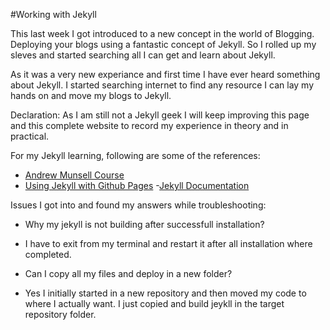 #Working with Jekyll

This last week I got introduced to a new concept in the world of Blogging. Deploying your blogs using a fantastic concept of Jekyll. So I rolled up my sleves and started searching all I can get and learn about Jekyll.

As it was a very new experiance and first time I have ever heard something about Jekyll. I started searching internet to find any resource I can lay my hands on and move my blogs to Jekyll.

Declaration: As I am still not a Jekyll geek I will keep improving this page and this complete website to record my experience in theory and in practical.

For my Jekyll learning, following are some of the references:

- [Andrew Munsell Course](https://www.andrewmunsell.com/courses-overview/)
- [Using Jekyll with Github Pages](https://help.github.com/articles/using-jekyll-with-pages/)
-[Jekyll Documentation](http://jekyllrb.com/docs/home/)

Issues I got into and found my answers while troubleshooting:

- Why my jekyll is not building after successfull installation?
- I have to exit from my terminal and restart it after all installation where completed.

- Can I copy all my files and deploy in a new folder?
- Yes I initially started in a new repository and then moved my code to where I actually want. I just copied and build jeykll in the target repository folder.



